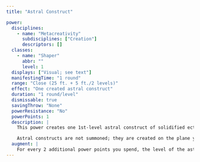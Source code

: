 ```yaml
---
title: "Astral Construct"

power:
  disciplines:
    - name: "Metacreativity"
      subdisciplines: ["Creation"]
      descriptors: []
  classes:
    - name: "Shaper"
      abbr: ""
      level: 1
  displays: ["Visual; see text"]
  manifestingTime: "1 round"
  range: "Close (25 ft. + 5 ft./2 levels)"
  effect: "One created astral construct"
  duration: "1 round/level"
  dismissable: true
  savingThrow: "None"
  powerResistance: "No"
  powerPoints: 1
  description: |
    This power creates one 1st-level astral construct of solidified ectoplasm that attacks your enemies. It appears where you designate and acts immediately, on your turn. It attacks your opponents to the best of its ability. As a free action, you can mentally direct it not to attack, to attack particular enemies, or to perform other actions. The astral construct acts normally on the last round of the power's duration and dissipates at the end of its turn.

    Astral constructs are not summoned; they are created on the plane you inhabit (using ectoplasm drawn from the Astral Plane). Thus, they are not subject to effects that hedge out or otherwise affect outsiders; they are constructs, not outsiders.
  augment: |
    For every 2 additional power points you spend, the level of the astral construct increases by one.
---
```

